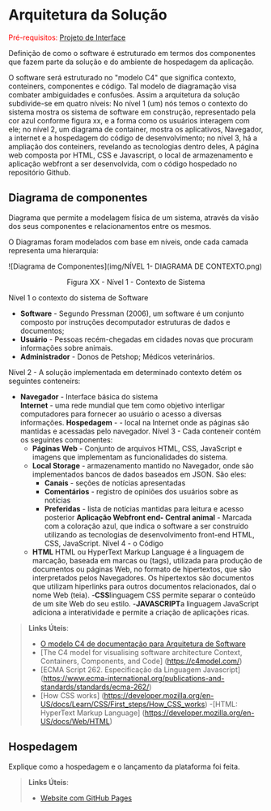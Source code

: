 # Arquitetura da Solução

<span style="color:red">Pré-requisitos: <a href="3-Projeto de Interface.md"> Projeto de Interface</a></span>

Definição de como o software é estruturado em termos dos componentes que fazem parte da solução e do ambiente de hospedagem da aplicação.

O software será estruturado no "modelo C4" que significa contexto, conteiners, componentes e código. Tal modelo de diagramação visa combater ambiguidades e confusões. 
Assim a arquitetura da solução subdivide-se em quatro níveis:
No nível 1 (um) nós temos o contexto do sistema mostra os sistema de software em construção, representado pela cor azul conforme figura xx, e a forma como os usuários interagem com ele; no nível 2, um diagrama de container, mostra os aplicativos, Navegador, a internet e a hospedagem do código de desenvolvimento; no nível 3, há a ampliação dos conteiners, revelando as tecnologias dentro deles, A página web composta por HTML, CSS e Javascript, o local de armazenamento e aplicação webfront a ser desenvolvida, com o código hospedado no repositório Github.



## Diagrama de componentes

Diagrama que permite a modelagem física de um sistema, através da visão dos seus componentes e relacionamentos entre os mesmos.

O Diagramas foram modelados com base em níveis, onde cada camada representa uma hierarquia: 


![Diagrama de Componentes](img/NÍVEL 1- DIAGRAMA DE CONTEXTO.png)
<center>Figura XX - Nível 1 - Contexto de Sistema</center>


Nível 1 o contexto do sistema de Software

- **Software** - Segundo Pressman (2006), um software é um conjunto composto por instruções decomputador    estruturas de dados e documentos;
- **Usuário** - Pessoas recém-chegadas em cidades novas que procuram informações sobre animais.
- **Administrador** - Donos de Petshop; Médicos veterinários.

Nível 2 - A solução implementada em determinado contexto detém os seguintes conteneirs:
- **Navegador** - Interface básica do sistema  
  **Internet** -  uma rede mundial que tem como objetivo interligar computadores para fornecer ao usuário o acesso a diversas informações.
  **Hospedagem** - - local na Internet onde as páginas são mantidas e acessadas pelo navegador.
Nível 3 - Cada conteneir contém os seguintes componentes:
  - **Páginas Web** - Conjunto de arquivos HTML, CSS, JavaScript e imagens que implementam as funcionalidades do sistema.
   - **Local Storage** - armazenamento mantido no Navegador, onde são implementados bancos de dados baseados em JSON. São eles: 
     - **Canais** - seções de notícias apresentadas 
     - **Comentários** - registro de opiniões dos usuários sobre as notícias
     - **Preferidas** - lista de notícias mantidas para leitura e acesso posterior
       **Aplicação Webfront end- Central animal** - Marcada com a coloração azul, que indica o software a ser construído utilizando as tecnologias de desenvolvimento front-end HTML, CSS, JavaScript.
Nível 4 - o Código
    - **HTML** HTML ou HyperText Markup Language é a linguagem de marcação, baseada em marcas ou (tags), utilizada para produção de documentos ou páginas Web, no formato de hipertextos, que são interpretados pelos Navegadores. Os hipertextos são documentos que utilizam hiperlinks para outros documentos relacionados, daí o nome Web (teia).
    -**CSS**linguagem CSS permite separar o conteúdo de um site Web do seu estilo. 
    -**JAVASCRIPT**a linguagem JavaScript adiciona a interatividade e permite a criação de aplicações ricas.
             
> **Links Úteis**:
>
> - [O modelo C4 de documentação para Arquitetura de Software](https://www.infoq.com/br/articles/C4-architecture-model/)
> - [The C4 model for visualising software architecture
Context, Containers, Components, and Code] (https://c4model.com/)
> - [ECMA Script 262. Especificação da Linguagem Javascript] (https://www.ecma-international.org/publications-and-standards/standards/ecma-262/)
> - [How CSS works] (https://developer.mozilla.org/en-US/docs/Learn/CSS/First_steps/How_CSS_works)
> -[HTML: HyperText Markup Language] (https://developer.mozilla.org/en-US/docs/Web/HTML)


## Hospedagem

Explique como a hospedagem e o lançamento da plataforma foi feita.

> **Links Úteis**:
>
> - [Website com GitHub Pages](https://pages.github.com/)
> 